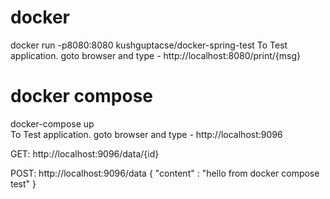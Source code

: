 # docker
docker run -p8080:8080 kushguptacse/docker-spring-test
To Test application. goto browser and type - http://localhost:8080/print/{msg}

# docker compose
docker-compose up
<br>
To Test application. goto browser and type - http://localhost:9096

GET: http://localhost:9096/data/{id}

POST: http://localhost:9096/data
{
"content" : "hello from docker compose test"
}
